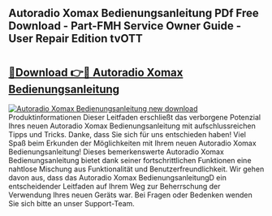## Autoradio Xomax Bedienungsanleitung PDf Free Download - Part-FMH Service Owner Guide - User Repair Edition tvOTT

# <h2><a href="http://df4txxw.blite.top/?on=Autoradio+Xomax+Bedienungsanleitung">🔗Download 👉🔴 Autoradio Xomax Bedienungsanleitung</a></h2>

[![Autoradio Xomax Bedienungsanleitung new download](https://i.imgur.com/lujVjoI.png)](http://df4txxw.blite.top/?on=Autoradio+Xomax+Bedienungsanleitung)
Produktinformationen Dieser Leitfaden erschließt das verborgene Potenzial Ihres neuen Autoradio Xomax Bedienungsanleitung mit aufschlussreichen Tipps und Tricks. Danke, dass Sie sich für uns entschieden haben! Viel Spaß beim Erkunden der Möglichkeiten mit Ihrem neuen Autoradio Xomax Bedienungsanleitung! Dieses bemerkenswerte Autoradio Xomax Bedienungsanleitung bietet dank seiner fortschrittlichen Funktionen eine nahtlose Mischung aus Funktionalität und Benutzerfreundlichkeit. Wir gehen davon aus, dass das Autoradio Xomax BedienungsanleitungD ein entscheidender Leitfaden auf Ihrem Weg zur Beherrschung der Verwendung Ihres neuen Geräts war. Bei Fragen oder Bedenken wenden Sie sich bitte an unser Support-Team.
